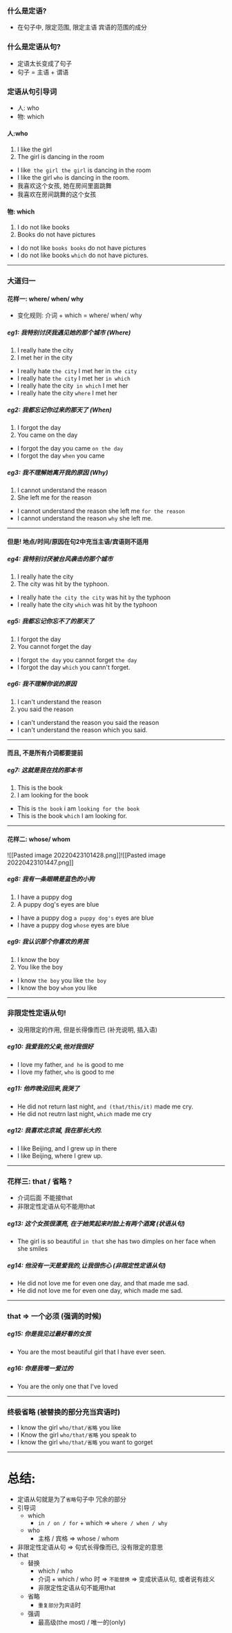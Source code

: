 ### 什么是定语?

- 在句子中, 限定范围, 限定主语 宾语的范围的成分


### 什么是定语从句?

- 定语太长变成了句子
- 句子 = 主语 + 谓语

### 定语从句引导词

- 人: who
- 物: which

#### 人:who

1.  l like the girl
2.  The girl is dancing in the room

- I like` the girl the girl` is dancing in the room
- I like the girl `who` is dancing in the room.
- 我喜欢这个女孩, 她在房间里面跳舞
- 我喜欢在房间跳舞的这个女孩


#### 物: which
1. I do not like books
2. Books do not have pictures

- I do not like `books books` do not have pictures
- I do not like books `which` do not have pictures.

----
### 大道归一

#### 花样一: where/ when/ why

- 变化规则: 介词 + which = where/ when/ why


##### eg1: 我特别讨厌我遇见她的那个城市 (Where)
1. I really hate the city
2. I met her in the city

- I really hate `the city` I met her in `the city`
- I really hate `the city` I met her `in which`
- I really hate the city` in which` I met her
- I really hate the city `where` I met her

##### eg2: 我都忘记你过来的那天了 (When)
1. I forgot the day
2. You came on the day

- I forgot the day you came `on the day`
- I forgot the day `when` you came

##### eg3: 我不理解她离开我的原因 (Why)
1. I cannot understand the reason
2. She left me for the reason

- I cannot understand the reason she left me `for the reason`
- I cannot understand the reason `why` she left me.

----
####  但是! 地点/时间/原因在句2中充当主语/宾语则不适用

##### eg4: 我特别讨厌被台风袭击的那个城市
1.  I really hate the city
2. The city was hit by the typhoon.

- I really hate `the city the city` was hit `by` the typhoon
- I really hate the city `which` was hit by the typhoon

##### eg5: 我都忘记你忘不了的那天了
1. I forgot the day
2. You cannot forget the day

- I forgot `the day` you cannot forget `the day`
- I forgot the day `which` you cann't forget.

##### eg6: 我不理解你说的原因
1. I can't understand the reason
2. you said the reason

- I can't understand the reason you said the reason
- I can't understand the reason which you said.

----
####  而且, 不是所有介词都要提前
##### eg7: 这就是我在找的那本书
1. This is the book
2. I am looking for the book

- This is `the book` i am `looking for the book`
- This is the book `which` I am looking for.

----

#### 花样二: whose/ whom
![[Pasted image 20220423101428.png]]![[Pasted image 20220423101447.png]]

##### eg8:  我有一条眼睛是蓝色的小狗
1. I have a puppy dog
2. A puppy dog's eyes are blue

- I have a puppy dog `a puppy dog's` eyes are blue
- I have  a puppy dog `whose` eyes are blue

##### eg9:  我认识那个你喜欢的男孩
1. I know the boy
2. You like the boy

- I know `the boy` you like `the boy`
- I know the boy `whom` you like

---
### 非限定性定语从句!
- 没用限定的作用, 但是长得像而已 (补充说明, 插入语)

##### eg10:  我爱我的父亲,他对我很好
- I love my father, `and he` is good to me
- I love my father, `who` is good to me

##### eg11:  他昨晚没回来,我哭了
- He did not return last night, `and (that/this/it)` made me cry.
- He did not reutrn last night, `which` made me cry

##### eg12:  我喜欢北京城, 我在那长大的.
- I like Beijing, and I grew up in there
- I like Beijing, where I grew up.

----
### 花样三: that /  省略 ?

- 介词后面 不能接that
- 非限定性定语从句不能用that

##### eg13:  这个女孩很漂亮, 在于她笑起来时脸上有两个酒窝 (状语从句)
- The girl is so beautiful `in that` she has two dimples on her face when she smiles

##### eg14:  他没有一天是爱我的,让我很伤心 (非限定性定语从句)
- He did not love me for even one day, and that made me sad.
- He did not love me for even one day, which made me sad.

--- 
### that => 一个必须 (强调的时候)

##### eg15:  你是我见过最好看的女孩
- You are the most beautiful girl that I have ever seen.

##### eg16:  你是我唯一爱过的
- You are the only one that I've loved

----
### 终极省略 (被替换的部分充当宾语时)

- I know the girl `who/that/省略` you like
- I Know the girl `who/that/省略` you speak to
- I know the girl `who/that/省略` you want to gorget


----
# 总结:

- 定语从句就是为了`省略`句子中 冗余的部分
- 引导词
	- which
		- `in / on / for` + which => `where / when / why`
	- who
		- 主格 / 宾格 => whose / whom
- 非限定性定语从句 => 句式长得像而已, 没有限定的意思
-  that
	- 替换
		- which / who
		- 介词 + which / who 时 => `不能替换` => 变成状语从句, 或者说有歧义
		- 非限定性定语从句不能用that
	- 省略
		- `重复部分`为`宾语`时
	- 强调
		- 最高级(the most) / 唯一的(only)
